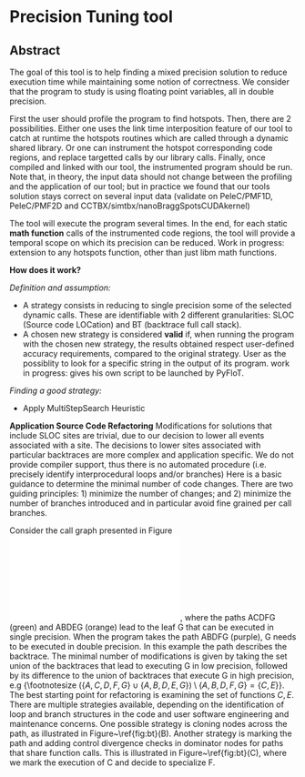 Precision Tuning tool
===========
Abstract
--------
The goal of this tool is to help finding a mixed precision solution
to reduce execution time while maintaining some notion of correctness.
We consider that the program to study is using floating point variables,
all in double precision.

First the user should profile the program to find hotspots.
Then, there are 2 possibilities. Either one uses the link time interposition feature of our tool 
to catch at runtime the hotspots routines which are called through a dynamic shared library.
Or one can instrument the hotspot corresponding code regions, and replace targetted calls by our library calls.
Finally, once compiled and linked with our tool, the instrumented program should be run.
Note that, in theory, the input data should not change between the profiling and the application of our tool;
but in practice we found that our tools solution stays correct on several input data (validate on PeleC/PMF1D, PeleC/PMF2D and
CCTBX/simtbx/nanoBraggSpotsCUDAkernel)

The tool will execute the program several times.
In the end, for each static **math function** calls of the instrumented code regions, the tool will provide a temporal scope on which its precision can be reduced.
Work in progress: extension to any hotspots function, other than just libm math functions.

**How does it work?**

*Definition and assumption:*
* A strategy consists in reducing to single precision some of the selected dynamic calls.
These are identifiable with 2 different granularities: SLOC (Source code LOCation) and BT (backtrace full call stack).
* A chosen new strategy is considered **valid** if, when running the program with the chosen new strategy, the results obtained respect user-defined accuracy requirements, compared to the original strategy.
User as the possiblity to look for a specific string in the output of its program. work in progress: gives his own script to be launched by PyFloT.


*Finding a good strategy:*

* Apply MultiStepSearch Heuristic

**Application Source Code Refactoring**
Modifications for solutions that include SLOC sites are trivial, due
to our decision to lower all events associated with a site. The
decisions to lower sites associated with particular backtraces are
more complex and application specific.
We do not provide compiler support, thus there is no automated procedure
(i.e. precisely identify interprocedural loops and/or branches)
Here is a basic guidance to determine the minimal number of code changes.
There are two guiding principles: 1) minimize the number of
changes; and 2) minimize the number of branches introduced
and in particular avoid fine grained per call branches.

Consider the call graph presented in Figure![Image description](./images/picture1.pdf), 
where the paths ACDFG (green) and ABDEG (orange) lead to the leaf G that can be
executed in single precision. When the program takes the path ABDFG
(purple), G needs to be executed in double precision. In this example
the path describes the backtrace. The minimal number of modifications
is given by taking the set union of the backtraces that lead to
executing G in low precision, followed by its difference to the
union of backtraces that execute G in high precision, e.g
{\footnotesize $(\{A,C,D,F,G\}
  \cup \{A,B,D,E,G\}) \setminus \{A,B,D,F,G\} = \{C,E\}$}.
The best starting point for refactoring is examining the set of
functions ${C,E}$. There are multiple strategies available, depending
on the
identification of  loop and branch structures in the code and user
software engineering and maintenance concerns. One possible strategy
is cloning nodes across the path, as illustrated in
Figure~\ref{fig:bt}(B). Another strategy is marking the path and
adding control divergence checks in dominator nodes for paths that
share function calls. This is illustrated in Figure~\ref{fig:bt}(C),
where we mark the execution of C and decide to specialize F.

